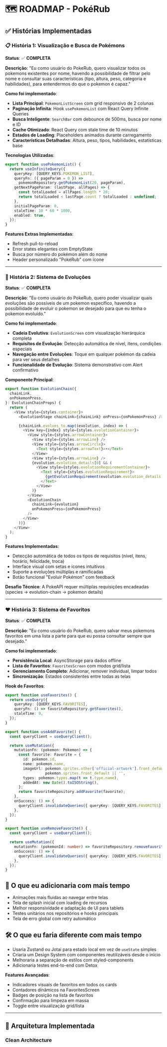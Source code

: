 # 🗺️ ROADMAP - PokéRub

## ✅ Histórias Implementadas

### 📋 História 1: Visualização e Busca de Pokémons
**Status**: ✅ **COMPLETA**

**Descrição**: "Eu como usuário do PokeRub, quero visualizar todos os pokemons existentes por nome, havendo a possibilidade de filtrar pelo nome e consultar suas características (tipo, altura, peso, categoria e habilidades), para entendermos do que o pokemon é capaz."

**Como foi implementado**:
- **Lista Principal**: `PokemonListScreen` com grid responsivo de 2 colunas
- **Paginação Infinita**: Hook `usePokemonList` com React Query Infinite Queries
- **Busca Inteligente**: `SearchBar` com debounce de 500ms, busca por nome e ID
- **Cache Otimizado**: React Query com stale time de 10 minutos
- **Estados de Loading**: Placeholders animados durante carregamento
- **Características Detalhadas**: Altura, peso, tipos, habilidades, estatísticas base

**Tecnologias Utilizadas**:
```typescript
export function usePokemonList() {
  return useInfiniteQuery({
    queryKey: [QUERY_KEYS.POKEMON_LIST],
    queryFn: ({ pageParam = 0 }) => 
      pokemonRepository.getPokemonList(20, pageParam),
    getNextPageParam: (lastPage, allPages) => {
      const totalLoaded = allPages.length * 20;
      return totalLoaded < lastPage.count ? totalLoaded : undefined;
    },
    initialPageParam: 0, 
    staleTime: 10 * 60 * 1000,
    enabled: true,
  });
}
```

**Features Extras Implementadas**:
- Refresh pull-to-reload
- Error states elegantes com EmptyState
- Busca por número do pokémon além do nome
- Header personalizado "PokéRub" com ícone

---

### 🔄 História 2: Sistema de Evoluções
**Status**: ✅ **COMPLETA**

**Descrição**: "Eu como usuário do PokeRub, quero poder visualizar quais evoluções são possíveis de um pokemon específico, havendo a possibilidade de evoluir o pokemon se desejado para que eu tenha o pokemon evoluído."

**Como foi implementado**:
- **Cadeia Evolutiva**: `EvolutionScreen` com visualização hierárquica completa
- **Requisitos de Evolução**: Detecção automática de nível, itens, condições especiais
- **Navegação entre Evoluções**: Toque em qualquer pokémon da cadeia para ver seus detalhes
- **Funcionalidade de Evolução**: Sistema demonstrativo com Alert confirmativo

**Componente Principal**:
```typescript
export function EvolutionChain({
  chainLink,
  onPokemonPress,
}: EvolutionChainProps) {
  return (
    <View style={styles.container}>
      <EvolutionStage chainLink={chainLink} onPress={onPokemonPress} />

      {chainLink.evolves_to.map((evolution, index) => (
        <View key={index} style={styles.evolutionContainer}>
          <View style={styles.arrowContainer}>
            <View style={styles.arrowLine} />
            <View style={styles.arrowCircle}>
              <Text style={styles.arrowText}>⚡</Text>
            </View>
            <View style={styles.arrowLine} />
            {evolution.evolution_details[0] && (
              <View style={styles.evolutionRequirementContainer}>
                <Text style={styles.evolutionRequirement}>
                  {getEvolutionRequirement(evolution.evolution_details[0])}
                </Text>
              </View>
            )}
          </View>
          <EvolutionChain
            chainLink={evolution}
            onPokemonPress={onPokemonPress}
          />
        </View>
      ))}
    </View>
  );
}
```

**Features Implementadas**:
- Detecção automática de todos os tipos de requisitos (nível, itens, horário, felicidade, troca)
- Interface visual com setas e ícones intuitivos
- Suporte a evoluções múltiplas e ramificadas
- Botão funcional "Evoluir Pokémon" com feedback

**Desafio Técnico**: A PokeAPI requer múltiplas requisições encadeadas (species → evolution-chain → pokemon details)

---

### ❤️ História 3: Sistema de Favoritos
**Status**: ✅ **COMPLETA**

**Descrição**: "Eu como usuário do PokeRub, quero salvar meus pokemons favoritos em uma lista a parte para que eu possa consultar sempre que desejado."

**Como foi implementado**:
- **Persistência Local**: AsyncStorage para dados offline
- **Lista de Favoritos**: `FavoritesScreen` com modos grid/lista
- **Gerenciamento Completo**: Adicionar, remover individual, limpar todos
- **Sincronização**: Estados consistentes entre todas as telas


**Hook de Favoritos**:
```typescript
export function useFavorites() {
  return useQuery({
    queryKey: [QUERY_KEYS.FAVORITES],
    queryFn: () => favoriteRepository.getFavorites(),
    staleTime: 0,
  });
}

export function useAddFavorite() {
  const queryClient = useQueryClient();

  return useMutation({
    mutationFn: (pokemon: Pokemon) => {
      const favorite: Favorite = {
        id: pokemon.id,
        name: pokemon.name,
        imageUrl: pokemon.sprites.other['official-artwork'].front_default || 
                  pokemon.sprites.front_default || '',
        types: pokemon.types.map(t => t.type.name),
        addedAt: new Date().toISOString(),
      };
      return favoriteRepository.addFavorite(favorite);
    },
    onSuccess: () => {
      queryClient.invalidateQueries({ queryKey: [QUERY_KEYS.FAVORITES] });
    },
  });
}

export function useRemoveFavorite() {
  const queryClient = useQueryClient();

  return useMutation({
    mutationFn: (pokemonId: number) => favoriteRepository.removeFavorite(pokemonId),
    onSuccess: () => {
      queryClient.invalidateQueries({ queryKey: [QUERY_KEYS.FAVORITES] });
    },
  });
}
```

## 🧩 O que eu adicionaria com mais tempo

- Animações mais fluidas ao navegar entre telas
- Tela de splash inicial com loading de recursos
- Melhor responsividade e adaptação de UI para tablets
- Testes unitários nos repositórios e hooks principais
- Tela de erro global com retry automático

## 🛠️ O que eu faria diferente com mais tempo

- Usaria Zustand ou Jotai para estado local em vez de `useState` simples
- Criaria um Design System com componentes reutilizáveis desde o início
- Melhoraria a separação de estilos com styled-components
- Adicionaria testes end-to-end com Detox

**Features Avançadas**:
- Indicadores visuais de favoritos em todos os cards
- Contadores dinâmicos na FavoritesScreen
- Badges de posição na lista de favoritos
- Confirmação para limpeza em massa
- Toggle entre visualização grid/lista

---

## 🚀 Arquitetura Implementada

### Clean Architecture
